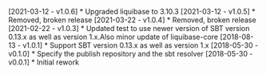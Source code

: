 [2021-03-12 - v1.0.6]
    * Upgraded liquibase to 3.10.3
[2021-03-12 - v1.0.5]
    * Removed, broken release
[2021-03-22 - v1.0.4]
    * Removed, broken release
[2021-02-22 - v1.0.3]
    * Updated test to use newer version of SBT version 0.13.x as well as version 1.x.Also minor update of liquibase-core
[2018-08-13 - v1.0.1]
    * Support SBT version 0.13.x as well as version 1.x
[2018-05-30 - v0.1.0]
    * Specify the publish repository and the sbt resolver
[2018-05-30 - v0.0.1]
    * Initial rework
